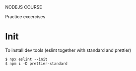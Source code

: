 NODEJS COURSE

Practice excercises

# Init

To install dev tools (eslint together with standard and prettier)

    $ npx eslint --init
    $ npm i -D prettier-standard

